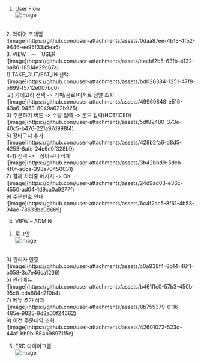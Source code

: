 1. User Flow<br>
![image](https://github.com/user-attachments/assets/03a6fb92-2257-45fe-a82d-2cabeb7b6cfa)
<br>
2. 와이어 프레임<br>
![image](https://github.com/user-attachments/assets/0daa87ee-4b13-4f52-9446-ee96f33a5ea6)
<br>
3. VIEW　ー　USER<br>
![image](https://github.com/user-attachments/assets/eaebf2b5-63fb-4132-ba86-18514e29c67a)
<br>
1) TAKE_OUT/EAT_IN 선택<br>
![image](https://github.com/user-attachments/assets/bd026384-1251-47f8-b699-f5712e007bc0)
<br>
２) 카테고리 선택 -> 커피/음료/디저트 정렬 조회<br>
![image](https://github.com/user-attachments/assets/49969848-e516-43a6-9453-8049a622b925)
<br>
3) 주문하기 버튼 -> 수량 입력 -> 온도 입력(HOT/ICED) <br>
![image](https://github.com/user-attachments/assets/5df82480-373e-40c5-b476-221a97d998f4)
<br>
5) 장바구니 추가<br>
![image](https://github.com/user-attachments/assets/428b2fa6-d8d5-4253-8afe-24c6e9f328b9)
<br>
4-1) 선택 ->　장바구니 삭제 <br>
![image](https://github.com/user-attachments/assets/3b42bbd9-5dcb-4f0f-a6ca-398a70450031)
<br>
7) 결제 처리중 메시지 -> OK <br>
![image](https://github.com/user-attachments/assets/24d9ad03-e36c-4550-ad04-1d9ca0a9277f)
<br>
9) 주문번호 안내<br>
![image](https://github.com/user-attachments/assets/6c4f2ac5-8f61-4b58-94ac-78633bc0d669)
<br>

4. VIEW – ADMIN<br>
1) 로그인<br>
![image](https://github.com/user-attachments/assets/5f33257b-ec70-431e-82b5-defea29b46db)
<br>
3) 관리자 인증<br>
![image](https://github.com/user-attachments/assets/c0a938f4-8b14-46f1-b058-3c7e46ca1236)
<br>
5) 관리메뉴<br>
![image](https://github.com/user-attachments/assets/b461ffc0-57b3-450b-95c8-cda884d7f0b4)
<br>
7) 메뉴 추가 삭제<br>
![image](https://github.com/user-attachments/assets/8b755379-0116-485e-9825-9d3a00f24662)
<br>
9) 이전 주문내역 조회<br>
![image](https://github.com/user-attachments/assets/42601072-523d-44af-bb9b-584b98971f5e)
<br>

5. ERD 다이어그램<br>
![image](https://github.com/user-attachments/assets/8b22ffaa-267f-400b-91a3-7c2f123544f6)
<br>

